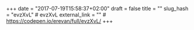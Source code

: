 +++
date = "2017-07-19T15:58:37+02:00"
draft = false
title = ""
slug_hash = "evzXvL" # evzXvL
external_link = "" # https://codepen.io/erevan/full/evzXvL/
+++